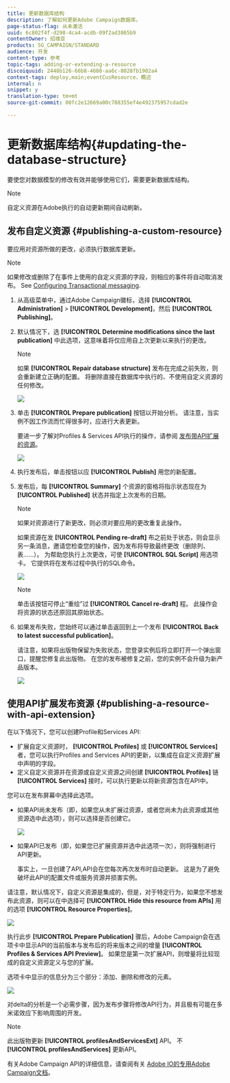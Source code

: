```yaml
---
title: 更新数据库结构
description: 了解如何更新Adobe Campaign数据库。
page-status-flag: 从未激活
uuid: 6c802f4f-d298-4ca4-acdb-09f2ad3865b9
contentOwner: 绍维亚
products: SG_CAMPAIGN/STANDARD
audience: 开发
content-type: 参考
topic-tags: adding-or-extending-a-resource
discoiquuid: 2448b126-66b8-4608-aa6c-8028fb1902a4
context-tags: deploy,main;eventCusResource，概述
internal: n
snippet: y
translation-type: tm+mt
source-git-commit: 00fc2e12669a00c788355ef4e492375957cdad2e

---
```



# 更新数据库结构{#updating-the-database-structure}

要使您对数据模型的修改有效并能够使用它们，需要更新数据库结构。

>[!NOTE]
>
>自定义资源在Adobe执行的自动更新期间自动刷新。

## 发布自定义资源 {#publishing-a-custom-resource}

要应用对资源所做的更改，必须执行数据库更新。

>[!NOTE]
>
>如果修改或删除了在事件上使用的自定义资源的字段，则相应的事件将自动取消发布。 See [Configuring Transactional messaging](../../administration/using/configuring-transactional-messaging.md).

1. 从高级菜单中，通过Adobe Campaign徽标，选择 **[!UICONTROL Administration]** &gt; **[!UICONTROL Development]**，然后 **[!UICONTROL Publishing]**。
1. 默认情况下，选 **[!UICONTROL Determine modifications since the last publication]** 中此选项，这意味着将仅应用自上次更新以来执行的更改。

   >[!NOTE]
   >
   >如果 **[!UICONTROL Repair database structure]** 发布在完成之前失败，则会重新建立正确的配置。 将删除直接在数据库中执行的、不使用自定义资源的任何修改。

   ![](assets/schema_extension_12.png)

1. 单击 **[!UICONTROL Prepare publication]** 按钮以开始分析。 请注意，当实例不因工作流而忙得很多时，应进行大表更新。

   要进一步了解对Profiles &amp; Services API执行的操作，请参阅 [发布带API扩展的资源](#publishing-a-resource-with-api-extension)。

   ![](assets/schema_extension_13.png)

1. 执行发布后，单击按钮以应 **[!UICONTROL Publish]** 用您的新配置。
1. 发布后，每 **[!UICONTROL Summary]** 个资源的窗格将指示状态现在为 **[!UICONTROL Published]** 状态并指定上次发布的日期。

   >[!NOTE]
   >
   >如果对资源进行了新更改，则必须对要应用的更改重复此操作。

   如果资源在发 **[!UICONTROL Pending re-draft]** 布之前处于状态，则会显示另一条消息，邀请您检查您的操作，因为发布将导致最终更改（删除列、表……）。 为帮助您执行上次更改，可使 **[!UICONTROL SQL Script]** 用选项卡。 它提供将在发布过程中执行的SQL命令。

   ![](assets/schema_extension_scriptsql.png)

   >[!NOTE]
   >
   >单击该按钮可停止“重绘”过 **[!UICONTROL Cancel re-draft]** 程。 此操作会将资源的状态还原回其原始状态。

1. 如果发布失败，您始终可以通过单击返回到上一个发布 **[!UICONTROL Back to latest successful publication]**。

   请注意，如果将出版物保留为失败状态，您登录实例后将立即打开一个弹出窗口，提醒您修复此出版物。 在您的发布被修复之前，您的实例不会升级为新产品版本。

   ![](assets/schema_extension_31.png)

## 使用API扩展发布资源 {#publishing-a-resource-with-api-extension}

在以下情况下，您可以创建Profile和Services API:

* 扩展自定义资源时， **[!UICONTROL Profiles]** 或 **[!UICONTROL Services]**&#x200B;者，您可以执行Profiles and Services API的更新，以集成在自定义资源扩展中声明的字段。
* 定义自定义资源并在资源或自定义资源之间创建 **[!UICONTROL Profiles]** 链 **[!UICONTROL Services]** 接时，可以执行更新以将新资源包含在API中。

您可以在发布屏幕中选择此选项。

* 如果API尚未发布（即，如果您从未扩展过资源，或者您尚未为此资源或其他资源选中此选项），则可以选择是否创建它。

   ![](assets/create-profile-and-services-api.png)

* 如果API已发布（即，如果您已扩展资源并选中此选项一次），则将强制进行API更新。

   事实上，一旦创建了API,API会在您每次再次发布时自动更新。 这是为了避免破坏此API的配置文件或服务资源并损害实例。

请注意，默认情况下，自定义资源是集成的，但是，对于特定行为，如果您不想发布此资源，则可以在中选择可 **[!UICONTROL Hide this resource from APIs]** 用的选项 **[!UICONTROL Resource Properties]**。

![](assets/removefromextoption.png)

执行此步 **[!UICONTROL Prepare Publication]** 骤后，Adobe Campaign会在选项卡中显示API的当前版本与发布后的将来版本之间的增量 **[!UICONTROL Profiles & Services API Preview]**。 如果您是第一次扩展API，则增量将比较现成的自定义资源定义与您的扩展。

选项卡中显示的信息分为三个部分：添加、删除和修改的元素。

![](assets/extendpandsapi_diff.png)

对delta的分析是一个必需步骤，因为发布步骤将修改API行为，并且极有可能在多米诺效应下影响周围的开发。

>[!NOTE]
>
>此出版物更新 **[!UICONTROL profilesAndServicesExt]** API。 不 **[!UICONTROL profilesAndServices]** 更新API。

有关Adobe Campaign API的详细信息，请查阅有关 [Adobe IO的专用Adobe Campaign文档](https://docs.campaign.adobe.com/doc/standard/en/adobeio.html)。
